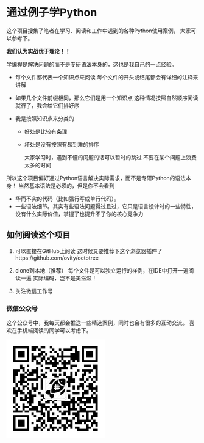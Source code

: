 # 通过例子学Python

这个项目搜集了笔者在学习、阅读和工作中遇到的各种Python使用案例，
大家可以参考下。

**我们认为实战优于理论！！**

学编程是解决问题的而不是专研语法本身的，这也是我自己的一点经验。

- 每个文件都代表一个知识点来阅读
  每个文件的开头或结尾都会有详细的注释来讲解

- 如果几个文件前缀相同，那么它们是用一个知识点
  这种情况按照自然顺序阅读就行了，我会给它们排好序

- 我是按照知识点来分类的

  - 好处是比较有条理

  - 坏处是没有按照有易到难的排序

     大家学习时，遇到不懂的问题的话可以暂时的跳过
     不要在某个问题上浪费太多的时间


所以这个项目偏好通过Python语言解决实际需求，而不是专研Python的语法本身！
当然基本语法是必须的，但是你不会看到
  - 华而不实的代码（比如强行写成单行代码）。
  - 一些语法细节。其实有些语法问题得过且过，它只是语言设计时的一些特性，
    没有什么实际价值，掌握了也提升不了你的核心竞争力


## 如何阅读这个项目
1. 可以直接在GitHub上阅读
   这时候又要推荐下这个浏览器插件了https://github.com/ovity/octotree

2. clone到本地（推荐）
   每个文件是可以独立运行的样例，在IDE中打开一遍阅读一遍
   实际编码，岂不是美滋滋！

3. 关注微信工作号

###  微信公众号
这个公众号中，我每天都会推送一些精选案例，同时也会有很多的互动交流。
喜欢在手机端阅读的同学可以考虑下。

![](./assets/wechat_qrcode.jpg)
